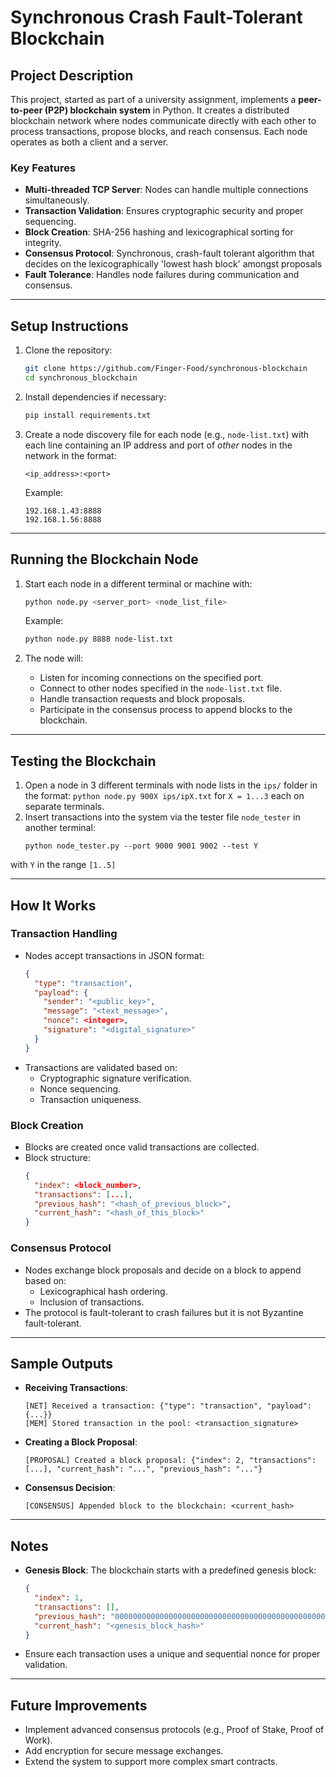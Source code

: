 # Synchronous Crash Fault-Tolerant Blockchain

## Project Description

This project, started as part of a university assignment, implements a **peer-to-peer (P2P) blockchain system** in Python. It creates a distributed blockchain network where nodes communicate directly with each other to process transactions, propose blocks, and reach consensus. Each node operates as both a client and a server.

### Key Features

- **Multi-threaded TCP Server**: Nodes can handle multiple connections simultaneously.
- **Transaction Validation**: Ensures cryptographic security and proper sequencing.
- **Block Creation**: SHA-256 hashing and lexicographical sorting for integrity.
- **Consensus Protocol**: Synchronous, crash-fault tolerant algorithm that decides on the lexicographically 'lowest hash block' amongst proposals
- **Fault Tolerance**: Handles node failures during communication and consensus.

---

## Setup Instructions

1. Clone the repository:
   ```bash
   git clone https://github.com/Finger-Food/synchronous-blockchain
   cd synchronous_blockchain
   ```

2. Install dependencies if necessary:
   ```bash
   pip install requirements.txt
   ```

3. Create a node discovery file for each node (e.g., `node-list.txt`) with each line containing an IP address and port of *other* nodes in the network in the format:
   ```
   <ip_address>:<port>
   ```
   Example:
   ```
   192.168.1.43:8888
   192.168.1.56:8888
   ```

---

## Running the Blockchain Node

1. Start each node in a different terminal or machine with:
   ```bash
   python node.py <server_port> <node_list_file>
   ```
   Example:
   ```bash
   python node.py 8888 node-list.txt
   ```

2. The node will:
   - Listen for incoming connections on the specified port.
   - Connect to other nodes specified in the `node-list.txt` file.
   - Handle transaction requests and block proposals.
   - Participate in the consensus process to append blocks to the blockchain.

---

## Testing the Blockchain

1. Open a node in 3 different terminals with node lists in the `ips/` folder in the format:
`python node.py 900X ips/ipX.txt` for `X = 1...3` each on separate terminals.
2. Insert transactions into the system via the tester file `node_tester` in another terminal:
    ```
   python node_tester.py --port 9000 9001 9002 --test Y
   ```
with `Y` in the range `[1..5]`

---

## How It Works

### Transaction Handling
- Nodes accept transactions in JSON format:
  ```json
  {
    "type": "transaction",
    "payload": {
      "sender": "<public_key>",
      "message": "<text_message>",
      "nonce": <integer>,
      "signature": "<digital_signature>"
    }
  }
  ```
- Transactions are validated based on:
  - Cryptographic signature verification.
  - Nonce sequencing.
  - Transaction uniqueness.

### Block Creation
- Blocks are created once valid transactions are collected.
- Block structure:
  ```json
  {
    "index": <block_number>,
    "transactions": [...],
    "previous_hash": "<hash_of_previous_block>",
    "current_hash": "<hash_of_this_block>"
  }
  ```

### Consensus Protocol
- Nodes exchange block proposals and decide on a block to append based on:
  - Lexicographical hash ordering.
  - Inclusion of transactions.
- The protocol is fault-tolerant to crash failures but it is not Byzantine fault-tolerant.

---

## Sample Outputs

- **Receiving Transactions**:
  ```
  [NET] Received a transaction: {"type": "transaction", "payload": {...}}
  [MEM] Stored transaction in the pool: <transaction_signature>
  ```

- **Creating a Block Proposal**:
  ```
  [PROPOSAL] Created a block proposal: {"index": 2, "transactions": [...], "current_hash": "...", "previous_hash": "..."}
  ```

- **Consensus Decision**:
  ```
  [CONSENSUS] Appended block to the blockchain: <current_hash>
  ```

---

## Notes

- **Genesis Block**: The blockchain starts with a predefined genesis block:
  ```json
  {
    "index": 1,
    "transactions": [],
    "previous_hash": "0000000000000000000000000000000000000000000000000000000000000000",
    "current_hash": "<genesis_block_hash>"
  }
  ```
- Ensure each transaction uses a unique and sequential nonce for proper validation.

---

## Future Improvements

- Implement advanced consensus protocols (e.g., Proof of Stake, Proof of Work).
- Add encryption for secure message exchanges.
- Extend the system to support more complex smart contracts.